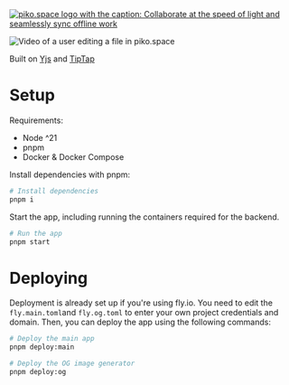 <a href="https://piko.space">
  <picture>
    <source media="(prefers-color-scheme: dark)" srcset="https://user-images.githubusercontent.com/12611076/233309873-564be625-fb87-408e-8762-e3ae15098e5a.png">
    <img alt="piko.space logo with the caption: Collaborate at the speed of light and seamlessly sync offline work" src="https://user-images.githubusercontent.com/12611076/233309946-78fc7c82-4b45-4728-bf0e-7151512a10c8.png">
  </picture>
</a>

![Video of a user editing a file in piko.space](https://user-images.githubusercontent.com/12611076/200086646-59b967c7-85c1-4dde-a01f-73605a5e6be3.gif)

Built on [Yjs](https://github.com/yjs/yjs) and [TipTap](https://github.com/ueberdosis/tiptap)

# Setup

Requirements:
- Node ^21
- pnpm
- Docker & Docker Compose

Install dependencies with pnpm:
```bash
# Install dependencies
pnpm i
```

Start the app, including running the containers required for the backend.

```bash
# Run the app
pnpm start
```

# Deploying 

Deployment is already set up if you're using fly.io. You need to edit the `fly.main.toml`and `fly.og.toml` to enter your own project credentials and domain. Then, you can deploy the app using the following commands:

```sh
# Deploy the main app
pnpm deploy:main

# Deploy the OG image generator
pnpm deploy:og
```
